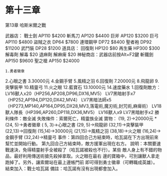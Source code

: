 # 第十三章

第13章  哈斯米爾之戰

武器店：
  戰士劍    AP110  $4200
  斬馬刀    AP120  $4400
  巨斧      AP120  $3200
  巨弓      AP110  $4800
  盜賊之衣  DP64   $7800
  連環鋼甲  DP72   $8400
  聖者袍    DP92   $11200
  武鬥裝    DP28   $1200
道具店：
  回復劑    HP120  $80
  再生藥    HP300  $300
  解毒劑    解毒   $20
  退麻劑    解麻痺 $20
神秘商店：武器店前按Alt+F2鍵
  斬鐵劍    AP150  $9600
  聖之槍    AP150  $24000

    1.勇者徽章
2.心眼之書
3.30000元
4.金鋼手臂
5.風精之羽
6.回復劑
7.20000元
8.飛龍卵
9.突擊裝甲
10.精靈弓
11.火之眼
12.藍寶石
13.10000元
14.速度藥水
    1.回復劑敵方：LV16獸人x20（HP256,AP208,DP96,DX16,MV5）
      LV7黑暗射手x7（HP252,AP194,DP120,DX42,MV4）
      LV7黑暗法師x5（HP273,MP140,AP164,DP95,DX28,MV3,落電術,魔刃術,封咒術,麻痺術）
      LV18獸人隊長（HP396,AP260,DP118,DX36,MV5）
      LV16獸人x9
      LV7黑暗射手x2
勝利條件：敵全滅
失敗條件：索爾死亡，精靈族全滅
寶物： (19, 2)→20000元
      *(24, 5)→勇者徽章
       ( 5, 3)→心眼之書
       (29, 5)→飛龍卵
       (32,11)→突擊裝甲
       (22,13)→回復劑
       (15,14)→30000元
       (21,15)→風精之羽
       (38,18)→火之眼
       (16,24)→金鋼手臂
       (32,24)→精靈弓
事件：第四回合己方結束時，哈瓦諾在下方出現前來幫忙並開始行動。
      第九回合己方結束時，敵方援軍出現在右方。
說明：本關要速戰速決，免得精靈射手全被殺了（哈瓦諾被殺也不行）。某些
      敵人身上有不錯的物品，最好利用傳送術搶先殺掉拿取。火之眼在最右
      邊的寶箱中，可別讓獸人拿走跑掉了。另外，讓索爾站在最上邊帳門前
      即可得到勇士徽章（可轉職成英雄）。
結束加入：戰士哈瓦諾
備註：哈瓦諾有沒有出現都會加入。
